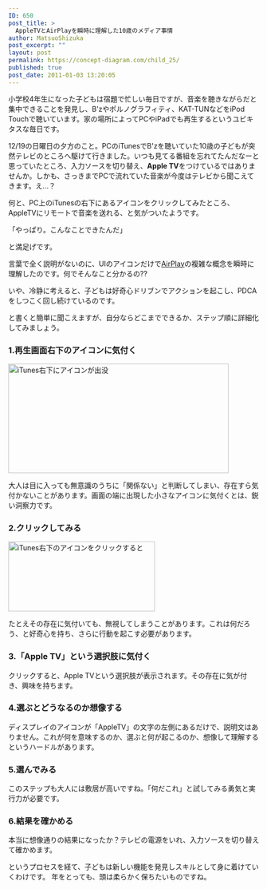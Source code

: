 ```yaml
---
ID: 650
post_title: >
  AppleTVとAirPlayを瞬時に理解した10歳のメディア事情
author: MatsuoShizuka
post_excerpt: ""
layout: post
permalink: https://concept-diagram.com/child_25/
published: true
post_date: 2011-01-03 13:20:05
---
```

小学校4年生になった子どもは宿題で忙しい毎日ですが、音楽を聴きながらだと集中できることを発見し、B'zやポルノグラフィティ、KAT-TUNなどをiPod Touchで聴いています。家の場所によってPCやiPadでも再生するというユビキタスな毎日です。

12/19の日曜日の夕方のこと。PCのiTunesでB'zを聴いていた10歳の子どもが突然テレビのところへ駆けて行きました。いつも見てる番組を忘れてたんだなーと思っていたところ、入力ソースを切り替え、<b>Apple TV</b>をつけているではありませんか。しかも、さっきまでPCで流れていた音楽が今度はテレビから聞こえてきます。え...？

何と、PC上のiTunesの右下にあるアイコンをクリックしてみたところ、AppleTVにリモートで音楽を送れる、と気がついたようです。

「やっぱり。こんなことできたんだ」

と満足げです。

言葉で全く説明がないのに、UIのアイコンだけで<a href="http://www.apple.com/jp/itunes/airplay/" target="_blank">AirPlay</a>の複雑な概念を瞬時に理解したのです。何でそんなこと分かるの??

いや、冷静に考えると、子どもは好奇心ドリブンでアクションを起こし、PDCAをしつこく回し続けているのです。

と書くと簡単に聞こえますが、自分ならどこまでできるか、ステップ順に詳細化してみましょう。
<h3>1.再生画面右下のアイコンに気付く</h3>
<span class="img4cmsia" title="ia-kid/201012-itunes,442,219,,"><img src="http://www.penchan.com/mak/img/ia-kid/201012-itunes.png" alt="iTunes右下にアイコンが出没" width="442" height="219" /></span>

大人は目に入っても無意識のうちに「関係ない」と判断してしまい、存在すら気付かないことがあります。画面の端に出現した小さなアイコンに気付くとは、鋭い洞察力です。
<h3>2.クリックしてみる</h3>
<span class="img4cmsia" title="ia-kid/201012-itunes-apple-tv,294,140,,"><img src="http://www.penchan.com/mak/img/ia-kid/201012-itunes-apple-tv.png" alt="iTunes右下のアイコンをクリックすると" width="294" height="140" /></span>

たとえその存在に気付いても、無視してしまうことがあります。これは何だろう、と好奇心を持ち、さらに行動を起こす必要があります。
<h3>3.「Apple TV」という選択肢に気付く</h3>
クリックすると、Apple TVという選択肢が表示されます。その存在に気が付き、興味を持ちます。
<h3>4.選ぶとどうなるのか想像する</h3>
ディスプレイのアイコンが「AppleTV」の文字の左側にあるだけで、説明文はありません。これが何を意味するのか、選ぶと何が起こるのか、想像して理解するというハードルがあります。
<h3>5.選んでみる</h3>
このステップも大人には敷居が高いですね。「何だこれ」と試してみる勇気と実行力が必要です。
<h3>6.結果を確かめる</h3>
本当に想像通りの結果になったか？テレビの電源をいれ、入力ソースを切り替えて確かめます。

というプロセスを経て、子どもは新しい機能を発見しスキルとして身に着けていくわけです。
年をとっても、頭は柔らかく保ちたいものですね。